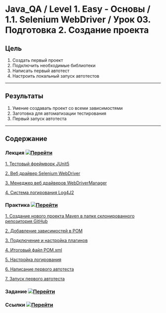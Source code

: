 # Java_QA / Level 1. Easy - Основы / 1.1. Selenium WebDriver / Урок 03. Подготовка 2. Создание проекта

## Цель

1. Создать первый проект
2. Подключить необходимые библиотеки
3. Написать первый автотест
4. Настроить локальный запуск автотестов

***

## Результаты 

1. Умение создавать проект со всеми зависимостями
2. Заготовка для автоматизации тестирования
3. Первый запуск автотеста

***

## Содержание

### Лекция [![Перейти](https://img.shields.io/badge/-%D0%9F%D0%B5%D1%80%D0%B5%D0%B9%D1%82%D0%B8-blue)](1.%20Лекция.md)
       
[1. Тестовый фреймворк JUnit5](1.%20Лекция.md#1.-Тестовый-фреймворк-JUnit5)

[2. Веб драйвер Selenium WebDriver](1.%20Лекция.md#2.-Веб-драйвер-Selenium-WebDriver)

[3. Менеджер веб драйверов WebDriverManager](1.%20Лекция.md#3.-Менеджер-веб-драйверов-WebDriverManager)

[4. Система логирования Log4J2](1.%20Лекция.md#4.-Система-логирования-Log4J2)

### Практика [![Перейти](https://img.shields.io/badge/-%D0%9F%D0%B5%D1%80%D0%B5%D0%B9%D1%82%D0%B8-blue)](2.%20Практика.md)

[1. Создание нового проекта Maven в папке склонированного репозитория GitHub](2.%20Практика.md#1.-Создание-нового-проекта-Maven-в-папке-склонированного-репозитория-GitHub)

[2. Добавление зависимостей в POM](2.%20Практика.md#2.-Добавление-зависимостей-в-POM)

[3. Подключение и настройка плагинов](2.%20Практика.md#3.-Подключение-и-настройка-плагинов)

[4. Итоговый файл POM.xml](2.%20Практика.md#4.-Итоговый-файл-POM.xml)

[5. Настройка логирования](2.%20Практика.md#5.-Настройка-логирования)

[6. Написание первого автотеста](2.%20Практика.md#6.-Написание-первого-автотеста)

[7. Запуск первого автотеста](2.%20Практика.md#7.-Запуск-первого-автотеста)

### Задание [![Перейти](https://img.shields.io/badge/-%D0%9F%D0%B5%D1%80%D0%B5%D0%B9%D1%82%D0%B8-blue)](3.%20Задание.md)

### Ссылки [![Перейти](https://img.shields.io/badge/-%D0%9F%D0%B5%D1%80%D0%B5%D0%B9%D1%82%D0%B8-blue)](4.%20Ссылки.md)